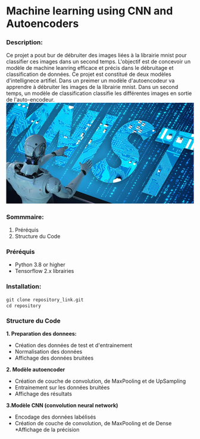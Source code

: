 # Machine learning using CNN and Autoencoders

### Description:
Ce projet a pout bur de débruiter des images liées à la librairie mnist pour classifier ces images dans un second temps. L'objectif est de concevoir un modèle de machine
leanring efficace et précis dans le débruitage et classification de données. Ce projet est constitué de deux modèles d'intellignece artifiel. Dans un preimer un modèle d'autoencodeur va apprendre à débruiter les images de la librairie mnist. 
Dans un second temps, un modèle de classification classifie les différentes images en sortie de l'auto-encodeur.
![Mnist AI](184b7cb84d7b456c96a0bdfbbeaa5f14_XL.jpg)

### Sommmaire:
1. Préréquis
2. Structure du Code

### Préréquis
* Python 3.8 or higher
* Tensorflow 2.x librairies

### Installation:
```
git clone repository_link.git
cd repository
```
### Structure du Code

**1. Preparation des donnees:**
* Création des données de test et d'entrainement
* Normalisation des données
* Affichage des données bruitées

**2. Modèle autoencoder**
* Création de couche de convolution, de MaxPooling et de UpSampling
* Entrainement sur les données bruitées
* Affichage des résultats

**3.Modèle CNN (convolution neural network)**
* Encodage des données labélisés
* Création de couche de convolution, de MaxPooling et de Dense
*Affichage de la précision

  

